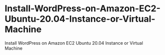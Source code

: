 # Install-WordPress-on-Amazon-EC2-Ubuntu-20.04-Instance-or-Virtual-Machine
Install WordPress on Amazon EC2 Ubuntu 20.04 Instance or Virtual Machine
